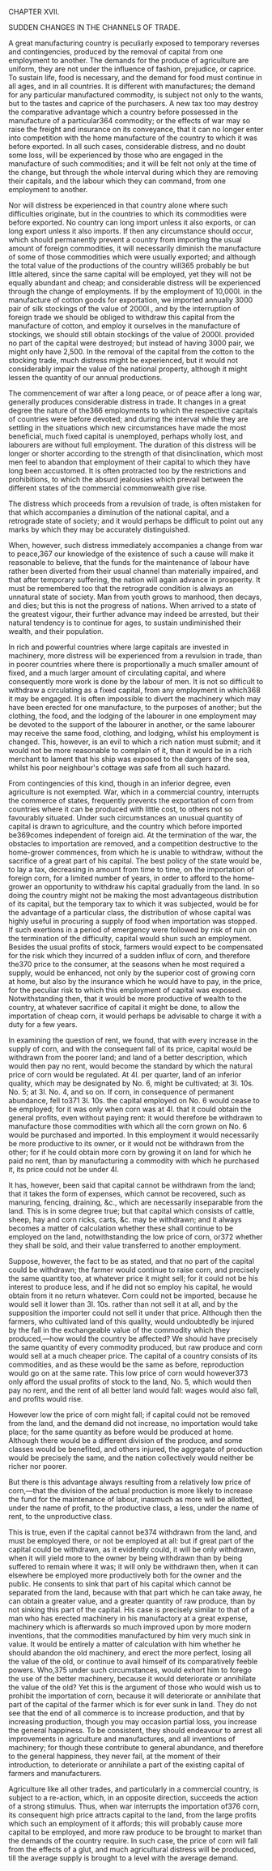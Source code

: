 

CHAPTER XVII.

SUDDEN CHANGES IN THE CHANNELS OF TRADE.

A great manufacturing country is peculiarly exposed to temporary reverses and contingencies, produced by the removal of capital from one employment to another. The demands for the produce of agriculture are uniform, they are not under the influence of fashion, prejudice, or caprice. To sustain life, food is necessary, and the demand for food must continue in all ages, and in all countries. It is different with manufactures; the demand for any particular manufactured commodity, is subject not only to the wants, but to the tastes and caprice of the purchasers. A new tax too may destroy the comparative advantage which a country before possessed in the manufacture of a particular364 commodity; or the effects of war may so raise the freight and insurance on its conveyance, that it can no longer enter into competition with the home manufacture of the country to which it was before exported. In all such cases, considerable distress, and no doubt some loss, will be experienced by those who are engaged in the manufacture of such commodities; and it will be felt not only at the time of the change, but through the whole interval during which they are removing their capitals, and the labour which they can command, from one employment to another.

Nor will distress be experienced in that country alone where such difficulties originate, but in the countries to which its commodities were before exported. No country can long import unless it also exports, or can long export unless it also imports. If then any circumstance should occur, which should permanently prevent a country from importing the usual amount of foreign commodities, it will necessarily diminish the manufacture of some of those commodities which were usually exported; and although the total value of the productions of the country will365 probably be but little altered, since the same capital will be employed, yet they will not be equally abundant and cheap; and considerable distress will be experienced through the change of employments. If by the employment of 10,000l. in the manufacture of cotton goods for exportation, we imported annually 3000 pair of silk stockings of the value of 2000l., and by the interruption of foreign trade we should be obliged to withdraw this capital from the manufacture of cotton, and employ it ourselves in the manufacture of stockings, we should still obtain stockings of the value of 2000l. provided no part of the capital were destroyed; but instead of having 3000 pair, we might only have 2,500. In the removal of the capital from the cotton to the stocking trade, much distress might be experienced, but it would not considerably impair the value of the national property, although it might lessen the quantity of our annual productions.

The commencement of war after a long peace, or of peace after a long war, generally produces considerable distress in trade. It changes in a great degree the nature of the366 employments to which the respective capitals of countries were before devoted; and during the interval while they are settling in the situations which new circumstances have made the most beneficial, much fixed capital is unemployed, perhaps wholly lost, and labourers are without full employment. The duration of this distress will be longer or shorter according to the strength of that disinclination, which most men feel to abandon that employment of their capital to which they have long been accustomed. It is often protracted too by the restrictions and prohibitions, to which the absurd jealousies which prevail between the different states of the commercial commonwealth give rise.

The distress which proceeds from a revulsion of trade, is often mistaken for that which accompanies a diminution of the national capital, and a retrograde state of society; and it would perhaps be difficult to point out any marks by which they may be accurately distinguished.

When, however, such distress immediately accompanies a change from war to peace,367 our knowledge of the existence of such a cause will make it reasonable to believe, that the funds for the maintenance of labour have rather been diverted from their usual channel than materially impaired, and that after temporary suffering, the nation will again advance in prosperity. It must be remembered too that the retrograde condition is always an unnatural state of society. Man from youth grows to manhood, then decays, and dies; but this is not the progress of nations. When arrived to a state of the greatest vigour, their further advance may indeed be arrested, but their natural tendency is to continue for ages, to sustain undiminished their wealth, and their population.

In rich and powerful countries where large capitals are invested in machinery, more distress will be experienced from a revulsion in trade, than in poorer countries where there is proportionally a much smaller amount of fixed, and a much larger amount of circulating capital, and where consequently more work is done by the labour of men. It is not so difficult to withdraw a circulating as a fixed capital, from any employment in which368 it may be engaged. It is often impossible to divert the machinery which may have been erected for one manufacture, to the purposes of another; but the clothing, the food, and the lodging of the labourer in one employment may be devoted to the support of the labourer in another, or the same labourer may receive the same food, clothing, and lodging, whilst his employment is changed. This, however, is an evil to which a rich nation must submit; and it would not be more reasonable to complain of it, than it would be in a rich merchant to lament that his ship was exposed to the dangers of the sea, whilst his poor neighbour's cottage was safe from all such hazard.

From contingencies of this kind, though in an inferior degree, even agriculture is not exempted. War, which in a commercial country, interrupts the commerce of states, frequently prevents the exportation of corn from countries where it can be produced with little cost, to others not so favourably situated. Under such circumstances an unusual quantity of capital is drawn to agriculture, and the country which before imported be369comes independent of foreign aid. At the termination of the war, the obstacles to importation are removed, and a competition destructive to the home-grower commences, from which he is unable to withdraw, without the sacrifice of a great part of his capital. The best policy of the state would be, to lay a tax, decreasing in amount from time to time, on the importation of foreign corn, for a limited number of years, in order to afford to the home-grower an opportunity to withdraw his capital gradually from the land. In so doing the country might not be making the most advantageous distribution of its capital, but the temporary tax to which it was subjected, would be for the advantage of a particular class, the distribution of whose capital was highly useful in procuring a supply of food when importation was stopped. If such exertions in a period of emergency were followed by risk of ruin on the termination of the difficulty, capital would shun such an employment. Besides the usual profits of stock, farmers would expect to be compensated for the risk which they incurred of a sudden influx of corn, and therefore the370 price to the consumer, at the seasons when he most required a supply, would be enhanced, not only by the superior cost of growing corn at home, but also by the insurance which he would have to pay, in the price, for the peculiar risk to which this employment of capital was exposed. Notwithstanding then, that it would be more productive of wealth to the country, at whatever sacrifice of capital it might be done, to allow the importation of cheap corn, it would perhaps be advisable to charge it with a duty for a few years.

In examining the question of rent, we found, that with every increase in the supply of corn, and with the consequent fall of its price, capital would be withdrawn from the poorer land; and land of a better description, which would then pay no rent, would become the standard by which the natural price of corn would be regulated. At 4l. per quarter, land of an inferior quality, which may be designated by No. 6, might be cultivated; at 3l. 10s. No. 5; at 3l. No. 4, and so on. If corn, in consequence of permanent abundance, fell to371 3l. 10s. the capital employed on No. 6 would cease to be employed; for it was only when corn was at 4l. that it could obtain the general profits, even without paying rent: it would therefore be withdrawn to manufacture those commodities with which all the corn grown on No. 6 would be purchased and imported. In this employment it would necessarily be more productive to its owner, or it would not be withdrawn from the other; for if he could obtain more corn by growing it on land for which he paid no rent, than by manufacturing a commodity with which he purchased it, its price could not be under 4l.

It has, however, been said that capital cannot be withdrawn from the land; that it takes the form of expenses, which cannot be recovered, such as manuring, fencing, draining, &c., which are necessarily inseparable from the land. This is in some degree true; but that capital which consists of cattle, sheep, hay and corn ricks, carts, &c. may be withdrawn; and it always becomes a matter of calculation whether these shall continue to be employed on the land, notwithstanding the low price of corn, or372 whether they shall be sold, and their value transferred to another employment.

Suppose, however, the fact to be as stated, and that no part of the capital could be withdrawn; the farmer would continue to raise corn, and precisely the same quantity too, at whatever price it might sell; for it could not be his interest to produce less, and if he did not so employ his capital, he would obtain from it no return whatever. Corn could not be imported, because he would sell it lower than 3l. 10s. rather than not sell it at all, and by the supposition the importer could not sell it under that price. Although then the farmers, who cultivated land of this quality, would undoubtedly be injured by the fall in the exchangeable value of the commodity which they produced,—how would the country be affected? We should have precisely the same quantity of every commodity produced, but raw produce and corn would sell at a much cheaper price. The capital of a country consists of its commodities, and as these would be the same as before, reproduction would go on at the same rate. This low price of corn would however373 only afford the usual profits of stock to the land, No. 5, which would then pay no rent, and the rent of all better land would fall: wages would also fall, and profits would rise.

However low the price of corn might fall; if capital could not be removed from the land, and the demand did not increase, no importation would take place; for the same quantity as before would be produced at home. Although there would be a different division of the produce, and some classes would be benefited, and others injured, the aggregate of production would be precisely the same, and the nation collectively would neither be richer nor poorer.

But there is this advantage always resulting from a relatively low price of corn,—that the division of the actual production is more likely to increase the fund for the maintenance of labour, inasmuch as more will be allotted, under the name of profit, to the productive class, a less, under the name of rent, to the unproductive class.

This is true, even if the capital cannot be374 withdrawn from the land, and must be employed there, or not be employed at all: but if great part of the capital could be withdrawn, as it evidently could, it will be only withdrawn, when it will yield more to the owner by being withdrawn than by being suffered to remain where it was; it will only be withdrawn then, when it can elsewhere be employed more productively both for the owner and the public. He consents to sink that part of his capital which cannot be separated from the land, because with that part which he can take away, he can obtain a greater value, and a greater quantity of raw produce, than by not sinking this part of the capital. His case is precisely similar to that of a man who has erected machinery in his manufactory at a great expense, machinery which is afterwards so much improved upon by more modern inventions, that the commodities manufactured by him very much sink in value. It would be entirely a matter of calculation with him whether he should abandon the old machinery, and erect the more perfect, losing all the value of the old, or continue to avail himself of its comparatively feeble powers. Who,375 under such circumstances, would exhort him to forego the use of the better machinery, because it would deteriorate or annihilate the value of the old? Yet this is the argument of those who would wish us to prohibit the importation of corn, because it will deteriorate or annihilate that part of the capital of the farmer which is for ever sunk in land. They do not see that the end of all commerce is to increase production, and that by increasing production, though you may occasion partial loss, you increase the general happiness. To be consistent, they should endeavour to arrest all improvements in agriculture and manufactures, and all inventions of machinery; for though these contribute to general abundance, and therefore to the general happiness, they never fail, at the moment of their introduction, to deteriorate or annihilate a part of the existing capital of farmers and manufacturers.

Agriculture like all other trades, and particularly in a commercial country, is subject to a re-action, which, in an opposite direction, succeeds the action of a strong stimulus. Thus, when war interrupts the importation of376 corn, its consequent high price attracts capital to the land, from the large profits which such an employment of it affords; this will probably cause more capital to be employed, and more raw produce to be brought to market than the demands of the country require. In such case, the price of corn will fall from the effects of a glut, and much agricultural distress will be produced, till the average supply is brought to a level with the average demand.



